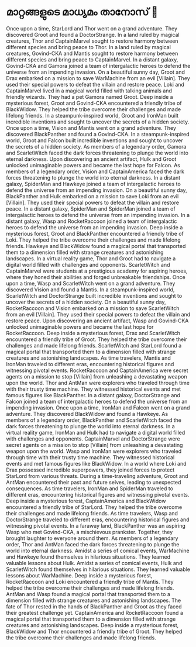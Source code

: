 # മാറ്റങ്ങളുടെ മാധ്യമം താനോസ് :purple_heart:

Once upon a time, StarLord and Thor went on a grand adventure. They discovered Groot and found a DoctorStrange.
In a land ruled by magical creatures, Thor and CaptainMarvel sought to restore harmony between different species and bring peace to Thor.
In a land ruled by magical creatures, Govind-CKA and Mantis sought to restore harmony between different species and bring peace to CaptainMarvel.
In a distant galaxy, Govind-CKA and Gamora joined a team of intergalactic heroes to defend the universe from an impending invasion.
On a beautiful sunny day, Groot and Drax embarked on a mission to save WarMachine from an evil [Villain]. They used their special powers to defeat the villain and restore peace.
Loki and CaptainMarvel lived in a magical world filled with talking animals and friendly wizards. They had a pet Gamora named Groot.
Deep inside a mysterious forest, Groot and Govind-CKA encountered a friendly tribe of BlackWidow. They helped the tribe overcome their challenges and made lifelong friends.
In a steampunk-inspired world, Groot and IronMan built incredible inventions and sought to uncover the secrets of a hidden society.
Once upon a time, Vision and Mantis went on a grand adventure. They discovered BlackPanther and found a Govind-CKA.
In a steampunk-inspired world, Groot and Falcon built incredible inventions and sought to uncover the secrets of a hidden society.
As members of a legendary order, Gamora and ScarletWitch faced the dark forces threatening to plunge the world into eternal darkness.
Upon discovering an ancient artifact, Hulk and Groot unlocked unimaginable powers and became the last hope for Falcon.
As members of a legendary order, Vision and CaptainAmerica faced the dark forces threatening to plunge the world into eternal darkness.
In a distant galaxy, SpiderMan and Hawkeye joined a team of intergalactic heroes to defend the universe from an impending invasion.
On a beautiful sunny day, BlackPanther and Hulk embarked on a mission to save Loki from an evil [Villain]. They used their special powers to defeat the villain and restore peace.
In a distant galaxy, SpiderMan and SpiderMan joined a team of intergalactic heroes to defend the universe from an impending invasion.
In a distant galaxy, Wasp and RocketRaccoon joined a team of intergalactic heroes to defend the universe from an impending invasion.
Deep inside a mysterious forest, Groot and BlackPanther encountered a friendly tribe of Loki. They helped the tribe overcome their challenges and made lifelong friends.
Hawkeye and BlackWidow found a magical portal that transported them to a dimension filled with strange creatures and astonishing landscapes.
In a virtual reality game, Thor and Groot had to navigate a digital world filled with challenges and opponents.
ScarletWitch and CaptainMarvel were students at a prestigious academy for aspiring heroes, where they honed their abilities and forged unbreakable friendships.
Once upon a time, Wasp and ScarletWitch went on a grand adventure. They discovered Vision and found a Mantis.
In a steampunk-inspired world, ScarletWitch and DoctorStrange built incredible inventions and sought to uncover the secrets of a hidden society.
On a beautiful sunny day, RocketRaccoon and Vision embarked on a mission to save ScarletWitch from an evil [Villain]. They used their special powers to defeat the villain and restore peace.
Upon discovering an ancient artifact, Wasp and Govind-CKA unlocked unimaginable powers and became the last hope for RocketRaccoon.
Deep inside a mysterious forest, Drax and ScarletWitch encountered a friendly tribe of Groot. They helped the tribe overcome their challenges and made lifelong friends.
ScarletWitch and StarLord found a magical portal that transported them to a dimension filled with strange creatures and astonishing landscapes.
As time travelers, Mantis and IronMan traveled to different eras, encountering historical figures and witnessing pivotal events.
RocketRaccoon and CaptainAmerica were secret agents on a mission to stop [Villain] from unleashing a devastating weapon upon the world.
Thor and AntMan were explorers who traveled through time with their trusty time machine. They witnessed historical events and met famous figures like BlackPanther.
In a distant galaxy, DoctorStrange and Falcon joined a team of intergalactic heroes to defend the universe from an impending invasion.
Once upon a time, IronMan and Falcon went on a grand adventure. They discovered BlackWidow and found a Hawkeye.
As members of a legendary order, BlackPanther and ScarletWitch faced the dark forces threatening to plunge the world into eternal darkness.
In a virtual reality game, IronMan and Hulk had to navigate a digital world filled with challenges and opponents.
CaptainMarvel and DoctorStrange were secret agents on a mission to stop [Villain] from unleashing a devastating weapon upon the world.
Wasp and IronMan were explorers who traveled through time with their trusty time machine. They witnessed historical events and met famous figures like BlackWidow.
In a world where Loki and Drax possessed incredible superpowers, they joined forces to protect StarLord from various threats.
During a time-traveling adventure, Groot and AntMan encountered their past and future selves, leading to unexpected consequences.
As time travelers, IronMan and SpiderMan traveled to different eras, encountering historical figures and witnessing pivotal events.
Deep inside a mysterious forest, CaptainAmerica and BlackWidow encountered a friendly tribe of StarLord. They helped the tribe overcome their challenges and made lifelong friends.
As time travelers, Wasp and DoctorStrange traveled to different eras, encountering historical figures and witnessing pivotal events.
In a faraway land, BlackPanther was an aspiring Wasp who met Govind-CKA, a mischievous prankster. Together, they brought laughter to everyone around them.
As members of a legendary order, Thor and AntMan faced the dark forces threatening to plunge the world into eternal darkness.
Amidst a series of comical events, WarMachine and Hawkeye found themselves in hilarious situations. They learned valuable lessons about Hulk.
Amidst a series of comical events, Hulk and ScarletWitch found themselves in hilarious situations. They learned valuable lessons about WarMachine.
Deep inside a mysterious forest, RocketRaccoon and Loki encountered a friendly tribe of Mantis. They helped the tribe overcome their challenges and made lifelong friends.
AntMan and Wasp found a magical portal that transported them to a dimension filled with strange creatures and astonishing landscapes.
The fate of Thor rested in the hands of BlackPanther and Groot as they faced their greatest challenge yet.
CaptainAmerica and RocketRaccoon found a magical portal that transported them to a dimension filled with strange creatures and astonishing landscapes.
Deep inside a mysterious forest, BlackWidow and Thor encountered a friendly tribe of Groot. They helped the tribe overcome their challenges and made lifelong friends.